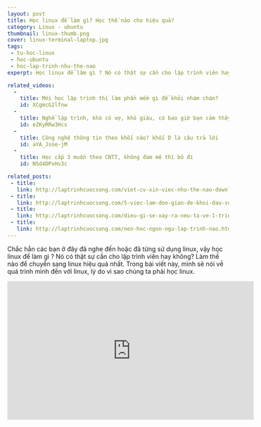```yaml
---
layout: post
title: Học linux để làm gì? Học thế nào cho hiệu quả?
category: Linux - ubuntu
thumbnail: linux-thumb.png
cover: linux-terminal-laptop.jpg
tags:
 - tu-hoc-linux
 - hoc-ubuntu
 - hoc-lap-trinh-nhu-the-nao
experpt: Học linux để làm gì ? Nó có thật sự cần cho lập trình viên hay không? Làm thế nào để chuyển sang linux hiệu quả nhất.

related_videos:
  -
    title: Mới học lập trình thì làm phần mềm gì để khỏi nhàm chán?
    id: XCgmcG2lfnw
  -
    title: Nghề lập trình, khó có vợ, khó giàu, có bao giờ bạn cảm thấy chán nản
    id: eZKyRRw3Hcs
  -
    title: Công nghệ thông tin theo khối nào? khối D là câu trả lời
    id: aYA_Jsoe-jM
  -
    title: Học cấp 3 muốn theo CNTT, không đam mê thì bỏ đi
    id: NSd4DPxHv3c

related_posts:
 - title: 
   link: http://laptrinhcuocsong.com/viet-cv-xin-viec-nhu-the-nao-download-mau-cv.html
 - title: 
   link: http://laptrinhcuocsong.com/5-viec-lam-don-gian-de-khoi-dau-su-nghiep-lap-trinh-vien-nghiem-tuc.html
 - title: 
   link: http://laptrinhcuocsong.com/dieu-gi-se-xay-ra-neu-ta-ve-1-trieu-div-len-man-hinh.html
 - title:
   link: http://laptrinhcuocsong.com/nen-hoc-ngon-ngu-lap-trinh-nao.html
---
```


Chắc hẳn các bạn ở đây đã nghe đến hoặc đã từng sử dụng linux, vậy học linux để làm gì ? Nó có thật sự cần cho lập trình viên hay không? Làm thế nào để chuyển sang linux hiệu quả nhất. Trong bài viết này, mình sẽ nói về quá trình mình đến với linux, lý do vì sao chúng ta phải học linux. 

<div class="youtube">
<iframe width="560" height="315" src="https://www.youtube.com/embed/ypY1YU_zJAM" frameborder="0" allowfullscreen></iframe>
</div>